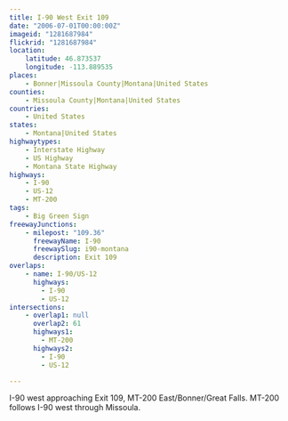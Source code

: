 ```yaml
---
title: I-90 West Exit 109
date: "2006-07-01T00:00:00Z"
imageid: "1281687984"
flickrid: "1281687984"
location:
    latitude: 46.873537
    longitude: -113.889535
places:
    - Bonner|Missoula County|Montana|United States
counties:
    - Missoula County|Montana|United States
countries:
    - United States
states:
    - Montana|United States
highwaytypes:
    - Interstate Highway
    - US Highway
    - Montana State Highway
highways:
    - I-90
    - US-12
    - MT-200
tags:
    - Big Green Sign
freewayJunctions:
    - milepost: "109.36"
      freewayName: I-90
      freewaySlug: i90-montana
      description: Exit 109
overlaps:
    - name: I-90/US-12
      highways:
        - I-90
        - US-12
intersections:
    - overlap1: null
      overlap2: 61
      highways1:
        - MT-200
      highways2:
        - I-90
        - US-12

---
```

I-90 west approaching Exit 109, MT-200 East/Bonner/Great Falls.  MT-200 follows I-90 west through Missoula.
